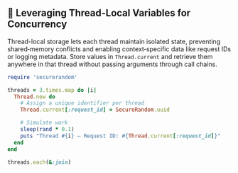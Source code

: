 ## 🧵 Leveraging Thread-Local Variables for Concurrency

Thread-local storage lets each thread maintain isolated state, preventing shared‑memory conflicts and enabling context‑specific data like request IDs or logging metadata. Store values in `Thread.current` and retrieve them anywhere in that thread without passing arguments through call chains.

```ruby
require 'securerandom'

threads = 3.times.map do |i|
  Thread.new do
    # Assign a unique identifier per thread
    Thread.current[:request_id] = SecureRandom.uuid

    # Simulate work
    sleep(rand * 0.1)
    puts "Thread #{i} – Request ID: #{Thread.current[:request_id]}"
  end
end

threads.each(&:join)
```